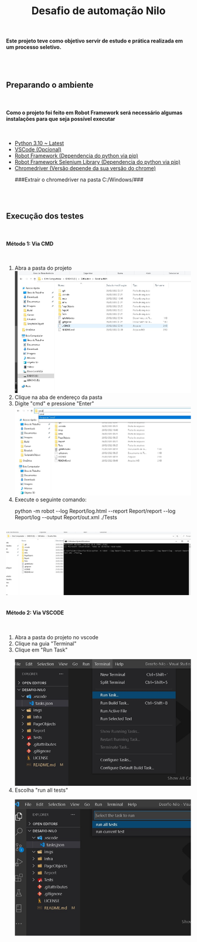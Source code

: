 <h1 align="center"> Desafio de automação Nilo </h1><br> 
<h4>Este projeto teve como objetivo servir de estudo e prática realizada em um processo seletivo.</h4>
<br><br>
<h2>Preparando o ambiente</h2><br>
<h4>Como o projeto foi feito em Robot Framework será necessário algumas instalações para que seja possível executar</h4><br>
<ul>
    <li><a href="https://www.python.org/downloads/">Python 3.10 ~ Latest</a></li>
    <li><a href="https://code.visualstudio.com/">VSCode (Opcional)</a></li>
    <li><a href="https://pypi.org/project/robotframework/">Robot Framework (Dependencia do python via pip)</a></li>
    <li><a href="pip install robotframework-seleniumlibrary">Robot Framework Selenium Library (Dependencia do python via pip)</a></li>
    <li><a href="https://chromedriver.chromium.org/downloads">Chromedriver (Versão depende da sua versão do chrome)</a></li>
    <p>###Extrair o chromedriver na pasta C:/Windows/###</p>
</ul><br><br>

<h2>Execução dos testes</h2><br>
<h4>Método 1: Via CMD</h4><br>
<ol>
    <li>Abra a pasta do projeto<br>
    <img src="./imgs/1-1.jpg"></li>
    <li>Clique na aba de endereço da pasta</li>
    <li>Digite "cmd" e pressione "Enter"<br>
    <img src="./imgs/1-2.jpg"></li>
    <li>Execute o seguinte comando: <br></li>

python -m robot --log Report/log.html --report Report/report --log Report/log --output Report/out.xml ./Tests
    
</ol>
<br>
<img src="./imgs/1-3.jpg"><br><br>

<h4>Método 2: Via VSCODE</h4><br>
<ol>
    <li>Abra a pasta do projeto no vscode</li>
    <li>Clique na guia "Terminal"</li>
    <li>Clique em "Run Task"</li><br>
    <img src="./imgs/2-1.jpg">
    <li>Escolha "run all tests"</li>
    <br>
    <img src="./imgs/2-2.jpg">
</ol>